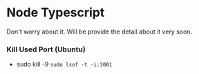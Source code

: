 # Node Typescript
Don't worry about it. Will be provide the detail about it very soon.

### Kill Used Port (Ubuntu)
* sudo kill -9 `sudo lsof -t -i:3001`
